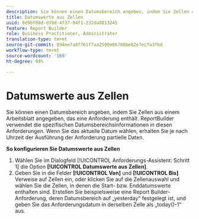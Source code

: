 ```yaml
---
description: Sie können einen Datumsbereich angeben, indem Sie Zellen aus einem Arbeitsblatt angegeben, das eine Anforderung enthält. ReportBuilder verwendet die spezifischen Datumsbereichsinformationen in diesen Anforderungen. Wenn Sie das aktuelle Datum wählen, erhalten Sie je nach Uhrzeit der Ausführung der Anforderung partielle Daten.
title: Datumswerte aus Zellen
uuid: 0d9bf08d-d39d-4f37-94f1-232da0813245
feature: Report Builder
role: Business Practitioner, Administrator
translation-type: tm+mt
source-git-commit: 894ee7a8f761f7aa2590e06708be82e7ecfa3f6d
workflow-type: tm+mt
source-wordcount: '169'
ht-degree: 98%

---
```



# Datumswerte aus Zellen

Sie können einen Datumsbereich angeben, indem Sie Zellen aus einem Arbeitsblatt angegeben, das eine Anforderung enthält. ReportBuilder verwendet die spezifischen Datumsbereichsinformationen in diesen Anforderungen. Wenn Sie das aktuelle Datum wählen, erhalten Sie je nach Uhrzeit der Ausführung der Anforderung partielle Daten.

**So konfigurieren Sie Datumswerte aus Zellen**

1. Wählen Sie im Dialogfeld [!UICONTROL Anforderungs-Assistent: Schritt 1] die Option **[!UICONTROL Datumswerte aus Zellen]**.
1. Geben Sie in die Felder **[!UICONTROL Von]** und **[!UICONTROL Bis]** Verweise auf Zellen ein, oder klicken Sie auf die Zellenauswahl und wählen Sie die Zellen, in denen die Start- bzw. Enddatumswerte enthalten sind. 
Erstellen Sie beispielsweise eine Report Builder-Anforderung, deren Datumsbereich auf „yesterday“ festgelegt ist, und geben Sie das Anforderungsdatum in derselben Zelle als „today()-1“ aus.
